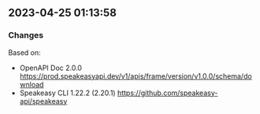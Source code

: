

## 2023-04-25 01:13:58
### Changes
Based on:
- OpenAPI Doc 2.0.0 https://prod.speakeasyapi.dev/v1/apis/frame/version/v1.0.0/schema/download
- Speakeasy CLI 1.22.2 (2.20.1) https://github.com/speakeasy-api/speakeasy